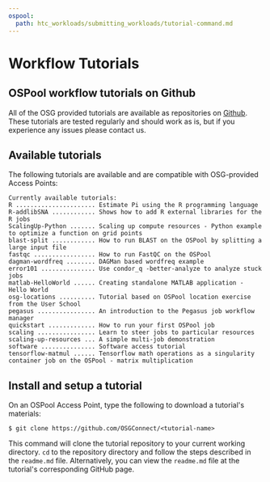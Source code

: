 ```yaml
---
ospool:
  path: htc_workloads/submitting_workloads/tutorial-command.md
---
```


Workflow Tutorials 
====================================



OSPool workflow tutorials on Github
-------------------------------

All of the OSG provided tutorials are available as repositories on
[Github](<https://github.com/OSGConnect/>). These
tutorials are tested regularly and should work as is, but if 
you experience any issues please contact us. 

Available tutorials
-------------------

The following tutorials are available and are compatible with OSG-provided Access Points: 

	Currently available tutorials:
	R ...................... Estimate Pi using the R programming language
	R-addlibSNA ............ Shows how to add R external libraries for the R jobs
	ScalingUp-Python ....... Scaling up compute resources - Python example to optimize a function on grid points
	blast-split ............ How to run BLAST on the OSPool by splitting a large input file
 	fastqc ................. How to run FastQC on the OSPool
	dagman-wordfreq ........ DAGMan based wordfreq example
	error101 ............... Use condor_q -better-analyze to analyze stuck jobs
	matlab-HelloWorld ...... Creating standalone MATLAB application - Hello World 
	osg-locations .......... Tutorial based on OSPool location exercise from the User School
	pegasus ................ An introduction to the Pegasus job workflow manager
	quickstart ............. How to run your first OSPool job
	scaling ................ Learn to steer jobs to particular resources
	scaling-up-resources ... A simple multi-job demonstration
	software ............... Software access tutorial
	tensorflow-matmul ...... Tensorflow math operations as a singularity container job on the OSPool - matrix multiplication
  
Install and setup a tutorial
----------------------------

On an OSPool Access Point, type the following to download a tutorial's materials:

	$ git clone https://github.com/OSGConnect/<tutorial-name>
  
This command will clone the tutorial repository to your current working directory.
`cd` to the repository directory and follow the steps described in the `readme.md` file.
Alternatively, you can view the `readme.md` file at the tutorial's corresponding GitHub page.
